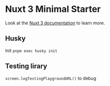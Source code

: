 # Nuxt 3 Minimal Starter

Look at the [Nuxt 3 documentation](https://nuxt.com/docs/getting-started/introduction) to learn more.

## Husky

Init `pnpm exec husky init`

## Testing lirary

`screen.logTestingPlaygroundURL()` to debug
